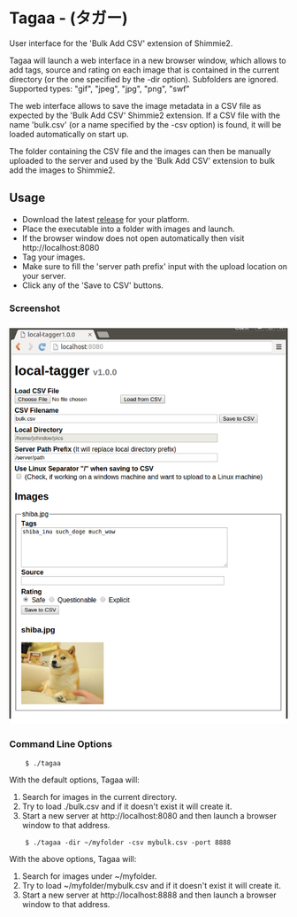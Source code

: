 # Tagaa - (タガー)
User interface for the 'Bulk Add CSV' extension of Shimmie2.

Tagaa will launch a web interface in a new browser window, which
allows to add tags, source and rating on each image that is contained in the
current directory (or the one specified by the -dir option). Subfolders are
ignored. Supported types: "gif", "jpeg", "jpg", "png", "swf"

The web interface allows to save the image metadata in a CSV file as expected
by the 'Bulk Add CSV' Shimmie2 extension. If a CSV file with the name
'bulk.csv' (or a name specified by the -csv option) is found, it will be
loaded automatically on start up.

The folder containing the CSV file and the images can then be manually
uploaded to the server and used by the 'Bulk Add CSV' extension to bulk add
the images to Shimmie2.

## Usage
* Download the latest [release](https://github.com/kusubooru/tagaa/releases) for your platform.
* Place the executable into a folder with images and launch.
* If the browser window does not open automatically then visit http://localhost:8080
* Tag your images.
* Make sure to fill the 'server path prefix' input with the upload location on
  your server.
* Click any of the 'Save to CSV' buttons.

### Screenshot
![Usage image](doc/usage.png)


### Command Line Options
```sh-session
	$ ./tagaa
```
With the default options, Tagaa will:

1. Search for images in the current directory.
2. Try to load ./bulk.csv and if it doesn't exist it will create it.
3. Start a new server at http://localhost:8080 and then launch a browser window
   to that address.

```sh-session
	$ ./tagaa -dir ~/myfolder -csv mybulk.csv -port 8888
```
With the above options, Tagaa will:

1. Search for images under ~/myfolder.
2. Try to load ~/myfolder/mybulk.csv and if it doesn't exist it will create it.
3. Start a new server at http://localhost:8888 and then launch a browser window
   to that address.
